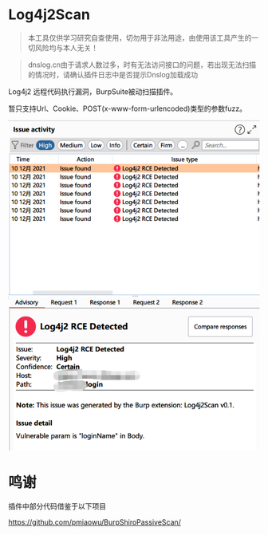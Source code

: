 # Log4j2Scan

> 本工具仅供学习研究自查使用，切勿用于非法用途，由使用该工具产生的一切风险均与本人无关！

> dnslog.cn由于请求人数过多，时有无法访问接口的问题，若出现无法扫描的情况时，请确认插件日志中是否提示Dnslog加载成功

Log4j2 远程代码执行漏洞，BurpSuite被动扫描插件。

暂只支持Url、Cookie、POST(x-www-form-urlencoded)类型的参数fuzz。

![](screenshots/detected.png)



# 鸣谢
插件中部分代码借鉴于以下项目

https://github.com/pmiaowu/BurpShiroPassiveScan/
